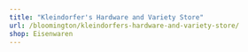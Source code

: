 ```yaml
---
title: "Kleindorfer's Hardware and Variety Store"
url: /bloomington/kleindorfers-hardware-and-variety-store/
shop: Eisenwaren
---
```

